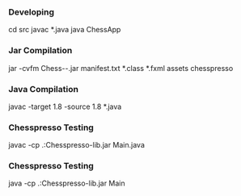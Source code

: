 ### Developing
cd src
javac *.java
java ChessApp



### Jar Compilation
jar -cvfm Chess-<version>-<java version>.jar manifest.txt *.class *.fxml assets chesspresso

### Java Compilation
javac -target 1.8 -source 1.8 *.java



### Chesspresso Testing
javac -cp .:Chesspresso-lib.jar Main.java

### Chesspresso Testing
java -cp .:Chesspresso-lib.jar Main
